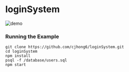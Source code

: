 # loginSystem
![demo](https://cloud.githubusercontent.com/assets/15274466/25309654/784f1b94-2787-11e7-9196-65422fdd05ee.gif)
### Running the Example

```
git clone https://github.com/cjhong6/loginSystem.git
cd loginSystem
npm install
psql -f /database/users.sql
npm start
```
